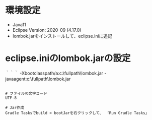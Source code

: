 # 環境設定
- Java11
- Eclipse Version: 2020-09 (4.17.0)
- lombok.jarをインストールして、eclipse.iniに追記

# eclipse.iniのlombok.jarの設定
｀｀｀
-Xbootclasspath/a:c:\fullpath\lombok.jar
-javaagent:c:\fullpath\lombok.jar
```

# ファイルの文字コード
UTF-8

# Jar作成
Gradle Tasksでbuild > bootJarを右クリックして、 「Run Gradle Tasks」
